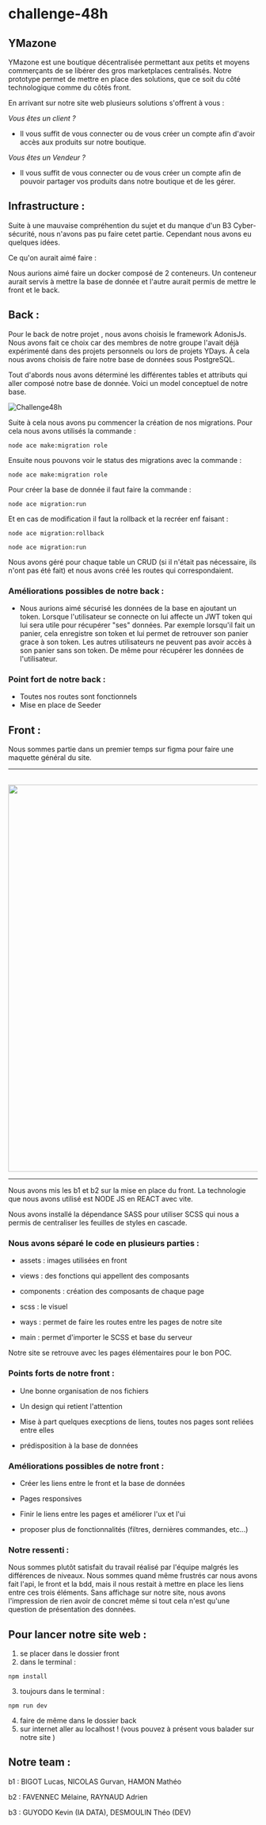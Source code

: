 # challenge-48h

## **YMazone**

YMazone est une boutique décentralisée permettant aux petits et moyens commerçants de se libérer des gros marketplaces centralisés.
Notre prototype permet de mettre en place des solutions, que ce soit du côté technologique comme du côtés front.

En arrivant sur notre site web plusieurs solutions s'offrent à vous :

*Vous êtes un client ?*

- Il vous suffit de vous connecter ou de vous créer un compte afin d'avoir accès aux produits sur notre boutique.

*Vous êtes un Vendeur ?*

- Il vous suffit de vous connecter ou de vous créer un compte afin de pouvoir partager vos produits dans notre boutique et de les gérer.

## **Infrastructure :**

Suite à une mauvaise compréhention du sujet et du manque d'un B3 Cyber-sécurité, nous n'avons pas pu faire cetet partie. Cependant nous avons eu quelques idées.

Ce qu'on aurait aimé faire : 

Nous aurions aimé faire un docker composé de 2 conteneurs. Un conteneur aurait servis à mettre la base de donnée et l'autre aurait permis de mettre le front et le back.


## **Back :**

Pour le back de notre projet , nous avons choisis le framework AdonisJs. Nous avons fait ce choix car des membres de notre groupe l'avait déjà expérimenté dans des projets personnels ou lors de projets YDays. À cela nous avons choisis de faire notre base de données sous PostgreSQL. 

Tout d'abords nous avons déterminé les différentes tables et attributs qui aller composé notre base de donnée.
Voici un model conceptuel de notre base. 


![Challenge48h](https://user-images.githubusercontent.com/106623578/217267985-16025115-fb87-43b9-b7fe-08107c260966.png)

Suite à cela nous avons pu commencer la création de nos migrations. Pour cela nous avons utilisés la commande : 

```
node ace make:migration role
```

Ensuite nous pouvons voir le status des migrations avec la commande :

```
node ace make:migration role
```

Pour créer la base de donnée il faut faire la commande :

```
node ace migration:run 
```

Et en cas de modification il faut la rollback et la recréer enf faisant : 

```
node ace migration:rollback
```

```
node ace migration:run
```

Nous avons géré pour chaque table un CRUD (si il n'était pas nécessaire, ils n'ont pas été fait) et nous avons créé les routes qui correspondaient.

### **Améliorations possibles de notre back :** 

- Nous aurions aimé sécurisé les données de la base en ajoutant un token. Lorsque l'utilisateur se connecte on lui affecte un JWT token qui lui sera utile pour récupérer "ses" données. Par exemple lorsqu'il fait un panier, cela enregistre son token et lui permet de retrouver son panier grace à son token. Les autres utilisateurs ne peuvent pas avoir accès à son panier sans son token. De même pour récupérer les données de l'utilisateur.

### **Point fort de notre back :**

- Toutes nos routes sont fonctionnels
- Mise en place de Seeder


## **Front :** 

Nous sommes partie dans un premier temps sur figma pour faire une maquette général du site.

***
</br> <img src="https://zupimages.net/up/23/06/2gyf.png" width= 780px>  <br>


***

Nous avons mis les b1 et b2 sur la mise en place du front. La technologie que nous avons utilisé est NODE JS en REACT avec vite.

Nous avons installé la dépendance SASS pour utiliser SCSS qui nous a permis de centraliser les feuilles de styles en cascade.

### **Nous avons séparé le code en plusieurs parties :**

- assets : images utilisées en front

- views : des fonctions qui appellent des composants

- components : création des composants de chaque page

- scss : le visuel

- ways : permet de faire les routes entre les pages de notre site

- main : permet d'importer le SCSS et base du serveur


Notre site se retrouve avec les pages élémentaires pour le bon POC.

### **Points forts de notre front :**

- Une bonne organisation de nos fichiers

- Un design qui retient l'attention

- Mise à part quelques execptions de liens, toutes nos pages sont reliées entre elles

- prédisposition à la base de données

### **Améliorations possibles de notre front :**

- Créer les liens entre le front et la base de données

- Pages responsives

- Finir le liens entre les pages et améliorer l'ux et l'ui

- proposer plus de fonctionnalités (filtres, dernières commandes, etc...)


### **Notre ressenti :** 

Nous sommes plutôt satisfait du travail réalisé par l'équipe malgrés les différences de niveaux. Nous sommes quand même frustrés car nous avons fait l'api, le front et la bdd, mais il nous restait à mettre en place les liens entre ces trois éléments. Sans affichage sur notre site, nous avons l'impression de rien avoir de concret même si tout cela n'est qu'une question de présentation des données.
    
## **Pour lancer notre site web :**

1. se placer dans le dossier front 
2. dans le terminal : 
```
npm install
```
3. toujours dans le terminal : 
```
npm run dev 
```
4. faire de même dans le dossier back
5. sur internet aller au localhost ! (vous pouvez à présent vous balader sur notre site )


## **Notre team :** 

b1 : BIGOT Lucas, NICOLAS Gurvan, HAMON Mathéo

b2 : FAVENNEC Mélaine, RAYNAUD Adrien

b3 : GUYODO Kevin (IA DATA), DESMOULIN Théo (DEV)
